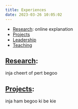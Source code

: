 ```yaml
---
title: Experiences
date: 2023-03-26 10:05:02
---
```


- [Research](/experiences/research): online explanation
- [Projects](/experiences/projects)
- [Leadership](/experiences/leadership)
- [Teaching](/experiences/teaching)


## [Research](/experiences/research):
inja cheert of pert begoo

## [Projects](/experiences/projects):
inja ham begoo ki be kie